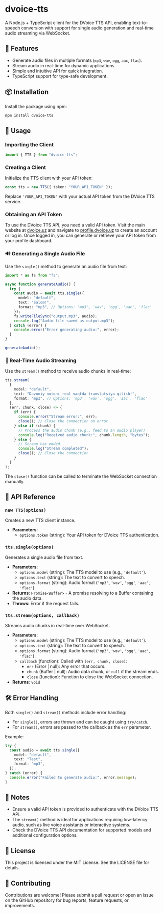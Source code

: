 # dvoice-tts

A Node.js + TypeScript client for the DVoice TTS API, enabling text-to-speech conversion with support for single audio generation and real-time audio streaming via WebSocket.

## 🚀 Features

- Generate audio files in multiple formats (`mp3`, `wav`, `ogg`, `aac`, `flac`).
- Stream audio in real-time for dynamic applications.
- Simple and intuitive API for quick integration.
- TypeScript support for type-safe development.

## 📦 Installation

Install the package using npm:

```bash
npm install dvoice-tts
```

## 🧠 Usage

### Importing the Client

```typescript
import { TTS } from "dvoice-tts";
```

### Creating a Client

Initialize the TTS client with your API token:

```typescript
const tts = new TTS({ token: "YOUR_API_TOKEN" });
```

Replace `'YOUR_API_TOKEN'` with your actual API token from the DVoice TTS service.

### Obtaining an API Token

To use the DVoice TTS API, you need a valid API token. Visit the main website at [dvoice.uz](https://dvoice.uz) and navigate to [profile.dvoice.uz](https://profile.dvoice.uz) to create an account or log in. Once logged in, you can generate or retrieve your API token from your profile dashboard.

### 🔊 Generating a Single Audio File

Use the `single()` method to generate an audio file from text:

```typescript
import * as fs from "fs";

async function generateAudio() {
  try {
    const audio = await tts.single({
      model: "default",
      text: "Salom!",
      format: "mp3", // Options: 'mp3', 'wav', 'ogg', 'aac', 'flac'
    });
    fs.writeFileSync("output.mp3", audio);
    console.log("Audio file saved as output.mp3");
  } catch (error) {
    console.error("Error generating audio:", error);
  }
}

generateAudio();
```

### 🌊 Real-Time Audio Streaming

Use the `stream()` method to receive audio chunks in real-time:

```typescript
tts.stream(
  {
    model: "default",
    text: "Davomiy nutqni real vaqtda translatsiya qilish!",
    format: "mp3", // Options: 'mp3', 'wav', 'ogg', 'aac', 'flac'
  },
  (err, chunk, close) => {
    if (err) {
      console.error("Stream error:", err);
      close(); // Close the connection on error
    } else if (chunk) {
      // Process the audio chunk (e.g., feed to an audio player)
      console.log("Received audio chunk:", chunk.length, "bytes");
    } else {
      // Stream has ended
      console.log("Stream completed");
      close(); // Close the connection
    }
  }
);
```

The `close()` function can be called to terminate the WebSocket connection manually.

## 📜 API Reference

### `new TTS(options)`

Creates a new TTS client instance.

- **Parameters**:
  - `options.token` (string): Your API token for DVoice TTS authentication.

### `tts.single(options)`

Generates a single audio file from text.

- **Parameters**:
  - `options.model` (string): The TTS model to use (e.g., `'default'`).
  - `options.text` (string): The text to convert to speech.
  - `options.format` (string): Audio format (`'mp3'`, `'wav'`, `'ogg'`, `'aac'`, `'flac'`).
- **Returns**: `Promise<Buffer>` - A promise resolving to a Buffer containing the audio data.
- **Throws**: Error if the request fails.

### `tts.stream(options, callback)`

Streams audio chunks in real-time over WebSocket.

- **Parameters**:
  - `options.model` (string): The TTS model to use (e.g., `'default'`).
  - `options.text` (string): The text to convert to speech.
  - `options.format` (string): Audio format (`'mp3'`, `'wav'`, `'ogg'`, `'aac'`, `'flac'`).
  - `callback` (function): Called with `(err, chunk, close)`:
    - `err` (Error | null): Any error that occurs.
    - `chunk` (Buffer | null): Audio data chunk, or `null` if the stream ends.
    - `close` (function): Function to close the WebSocket connection.
- **Returns**: `void`

## 🛠️ Error Handling

Both `single()` and `stream()` methods include error handling:

- For `single()`, errors are thrown and can be caught using `try/catch`.
- For `stream()`, errors are passed to the callback as the `err` parameter.

Example:

```typescript
try {
  const audio = await tts.single({
    model: "default",
    text: "Test",
    format: "mp3",
  });
} catch (error) {
  console.error("Failed to generate audio:", error.message);
}
```

## 📝 Notes

- Ensure a valid API token is provided to authenticate with the DVoice TTS API.
- The `stream()` method is ideal for applications requiring low-latency audio, such as live voice assistants or interactive systems.
- Check the DVoice TTS API documentation for supported models and additional configuration options.

## 📄 License

This project is licensed under the MIT License. See the LICENSE file for details.

## 🌟 Contributing

Contributions are welcome! Please submit a pull request or open an issue on the GitHub repository for bug reports, feature requests, or improvements.
